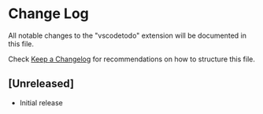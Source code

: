 # Change Log

All notable changes to the "vscodetodo" extension will be documented in this file.

Check [Keep a Changelog](http://keepachangelog.com/) for recommendations on how to structure this file.

## [Unreleased]

- Initial release